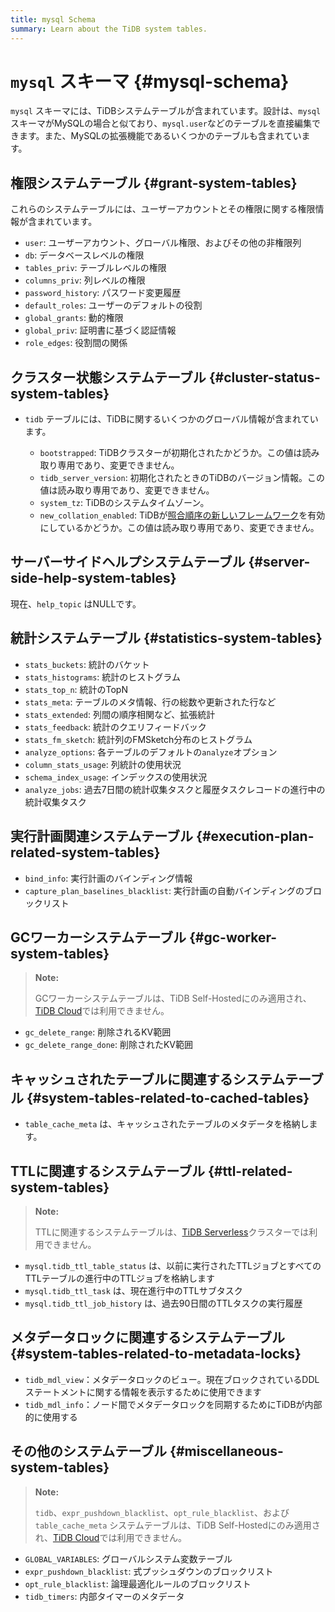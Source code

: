 ```yaml
---
title: mysql Schema
summary: Learn about the TiDB system tables.
---
```


# `mysql` スキーマ {#mysql-schema}

`mysql` スキーマには、TiDBシステムテーブルが含まれています。設計は、`mysql` スキーマがMySQLの場合と似ており、`mysql.user`などのテーブルを直接編集できます。また、MySQLの拡張機能であるいくつかのテーブルも含まれています。

## 権限システムテーブル {#grant-system-tables}

これらのシステムテーブルには、ユーザーアカウントとその権限に関する権限情報が含まれています。

- `user`: ユーザーアカウント、グローバル権限、およびその他の非権限列
- `db`: データベースレベルの権限
- `tables_priv`: テーブルレベルの権限
- `columns_priv`: 列レベルの権限
- `password_history`: パスワード変更履歴
- `default_roles`: ユーザーのデフォルトの役割
- `global_grants`: 動的権限
- `global_priv`: 証明書に基づく認証情報
- `role_edges`: 役割間の関係

## クラスター状態システムテーブル {#cluster-status-system-tables}

- `tidb` テーブルには、TiDBに関するいくつかのグローバル情報が含まれています。

  - `bootstrapped`: TiDBクラスターが初期化されたかどうか。この値は読み取り専用であり、変更できません。
  - `tidb_server_version`: 初期化されたときのTiDBのバージョン情報。この値は読み取り専用であり、変更できません。
  - `system_tz`: TiDBのシステムタイムゾーン。
  - `new_collation_enabled`: TiDBが[照合順序の新しいフレームワーク](/character-set-and-collation.md#new-framework-for-collations)を有効にしているかどうか。この値は読み取り専用であり、変更できません。

## サーバーサイドヘルプシステムテーブル {#server-side-help-system-tables}

現在、`help_topic` はNULLです。

## 統計システムテーブル {#statistics-system-tables}

- `stats_buckets`: 統計のバケット
- `stats_histograms`: 統計のヒストグラム
- `stats_top_n`: 統計のTopN
- `stats_meta`: テーブルのメタ情報、行の総数や更新された行など
- `stats_extended`: 列間の順序相関など、拡張統計
- `stats_feedback`: 統計のクエリフィードバック
- `stats_fm_sketch`: 統計列のFMSketch分布のヒストグラム
- `analyze_options`: 各テーブルのデフォルトの`analyze`オプション
- `column_stats_usage`: 列統計の使用状況
- `schema_index_usage`: インデックスの使用状況
- `analyze_jobs`: 過去7日間の統計収集タスクと履歴タスクレコードの進行中の統計収集タスク

## 実行計画関連システムテーブル {#execution-plan-related-system-tables}

- `bind_info`: 実行計画のバインディング情報
- `capture_plan_baselines_blacklist`: 実行計画の自動バインディングのブロックリスト

## GCワーカーシステムテーブル {#gc-worker-system-tables}

> **Note:**
>
> GCワーカーシステムテーブルは、TiDB Self-Hostedにのみ適用され、[TiDB Cloud](https://docs.pingcap.com/tidbcloud/)では利用できません。

- `gc_delete_range`: 削除されるKV範囲
- `gc_delete_range_done`: 削除されたKV範囲

## キャッシュされたテーブルに関連するシステムテーブル {#system-tables-related-to-cached-tables}

- `table_cache_meta` は、キャッシュされたテーブルのメタデータを格納します。

## TTLに関連するシステムテーブル {#ttl-related-system-tables}

> **Note:**
>
> TTLに関連するシステムテーブルは、[TiDB Serverless](https://docs.pingcap.com/tidbcloud/select-cluster-tier#tidb-serverless)クラスターでは利用できません。

- `mysql.tidb_ttl_table_status` は、以前に実行されたTTLジョブとすべてのTTLテーブルの進行中のTTLジョブを格納します
- `mysql.tidb_ttl_task` は、現在進行中のTTLサブタスク
- `mysql.tidb_ttl_job_history` は、過去90日間のTTLタスクの実行履歴

## メタデータロックに関連するシステムテーブル {#system-tables-related-to-metadata-locks}

- `tidb_mdl_view`：メタデータロックのビュー。現在ブロックされているDDLステートメントに関する情報を表示するために使用できます
- `tidb_mdl_info`：ノード間でメタデータロックを同期するためにTiDBが内部的に使用する

## その他のシステムテーブル {#miscellaneous-system-tables}

> **Note:**
>
> `tidb`、`expr_pushdown_blacklist`、`opt_rule_blacklist`、および`table_cache_meta` システムテーブルは、TiDB Self-Hostedにのみ適用され、[TiDB Cloud](https://docs.pingcap.com/tidbcloud/)では利用できません。

- `GLOBAL_VARIABLES`: グローバルシステム変数テーブル
- `expr_pushdown_blacklist`: 式プッシュダウンのブロックリスト
- `opt_rule_blacklist`: 論理最適化ルールのブロックリスト
- `tidb_timers`: 内部タイマーのメタデータ
